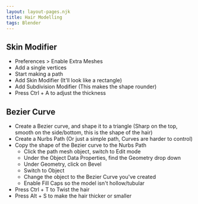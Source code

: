 ```yaml
---
layout: layout-pages.njk
title: Hair Modelling
tags: Blender
---
```


## Skin Modifier
- Preferences > Enable Extra Meshes
- Add a single vertices
- Start making a path
- Add Skin Modifier (It'll look like a rectangle)
- Add Subdivision Modifier (This makes the shape rounder)
- Press Ctrl + A to adjust the thickness

## Bezier Curve
- Create a Bezier curve, and shape it to a triangle (Sharp on the top, smooth on the side/bottom, this is the shape of the hair)
- Create a Nurbs Path (Or just a simple path, Curves are harder to control)
- Copy the shape of the Bezier curve to the Nurbs Path
  - Click the path mesh object, switch to Edit mode
  - Under the Object Data Properties, find the Geometry drop down
  - Under Geometry, click on Bevel
  - Switch to Object
  - Change the object to the Bezier Curve you've created
  - Enable Fill Caps so the model isn't hollow/tubular
- Press Ctrl + T  to Twist the hair
- Press Alt + S to make the hair thicker or smaller